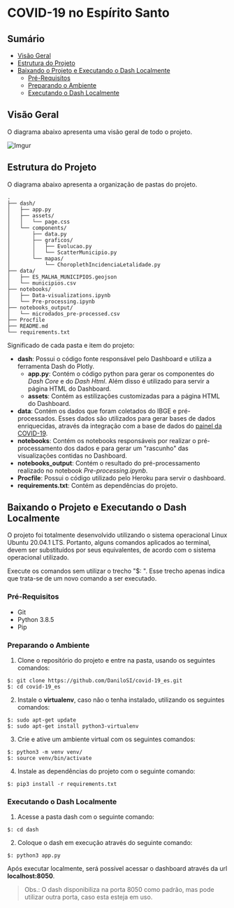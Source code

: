 # COVID-19 no Espírito Santo

## Sumário

- [Visão Geral](https://github.com/DaniloSI/covid-19_es#vis%C3%A3o-geral)
- [Estrutura do Projeto](https://github.com/DaniloSI/covid-19_es#estrutura-do-projeto)
- [Baixando o Projeto e Executando o Dash Localmente](https://github.com/DaniloSI/covid-19_es#baixando-o-projeto-e-executando-o-dash-localmente)
  - [Pré-Requisitos](https://github.com/DaniloSI/covid-19_es#pr%C3%A9-requisitos)
  - [Preparando o Ambiente](https://github.com/DaniloSI/covid-19_es#preparando-o-ambiente)
  - [Executando o Dash Localmente](https://github.com/DaniloSI/covid-19_es#executando-o-dash-localmente)
  
## Visão Geral

O diagrama abaixo apresenta uma visão geral de todo o projeto.

![Imgur](https://i.imgur.com/HztbLt4.png)

## Estrutura do Projeto

O diagrama abaixo apresenta a organização de pastas do projeto.

```
.
├── dash/
│   ├── app.py
│   ├── assets/
│   │   └── page.css
│   └── components/
│       ├── data.py
│       ├── graficos/
│       │   ├── Evolucao.py
│       │   └── ScatterMunicipio.py
│       └── mapas/
│           └── ChoroplethIncidenciaLetalidade.py
├── data/
│   ├── ES_MALHA_MUNICIPIOS.geojson
│   └── municipios.csv
├── notebooks/
│   ├── Data-visualizations.ipynb
│   └── Pre-processing.ipynb
├── notebooks_output/
│   └── microdados_pre-processed.csv
├── Procfile
├── README.md
└── requirements.txt
```

Significado de cada pasta e item do projeto:
- **dash**: Possui o código fonte responsável pelo Dashboard e utiliza a ferramenta Dash do Plotly.
  - **app.py**: Contém o código python para gerar os componentes do *Dash Core* e do *Dash Html*. Além disso é utilizado para servir a página HTML do Dashboard.
  - **assets**: Contém as estilizações customizadas para a página HTML do Dashboard.
- **data**: Contém os dados que foram coletados do IBGE e pré-processados. Esses dados são utilizados para gerar bases de dados enriquecidas, através da integração com a base de dados do [painel da COVID-19](https://coronavirus.es.gov.br/painel-covid-19-es).
- **notebooks**: Contém os notebooks responsáveis por realizar o pré-processamento dos dados e para gerar um "rascunho" das visualizações contidas no Dashboard.
- **notebooks_output**: Contém o resultado do pré-processamento realizado no notebook *Pre-processing.ipynb*.
- **Procfile**: Possui o código utilizado pelo Heroku para servir o dashboard.
- **requirements.txt**: Contém as dependências do projeto.

## Baixando o Projeto e Executando o Dash Localmente

O projeto foi totalmente desenvolvido utilizando o sistema operacional Linux Ubuntu 20.04.1 LTS. Portanto, alguns comandos aplicados ao terminal, devem ser substituídos por seus equivalentes, de acordo com o sistema operacional utilizado.

Execute os comandos sem utilizar o trecho "$: ". Esse trecho apenas indica que trata-se de um novo comando a ser executado.

### Pré-Requisitos

- Git
- Python 3.8.5
- Pip

### Preparando o Ambiente

1. Clone o repositório do projeto e entre na pasta, usando os seguintes comandos:

```
$: git clone https://github.com/DaniloSI/covid-19_es.git
$: cd covid-19_es
```
2. Instale o **virtualenv**, caso não o tenha instalado, utilizando os seguintes comandos:

```
$: sudo apt-get update
$: sudo apt-get install python3-virtualenv
```

3. Crie e ative um ambiente virtual com os seguintes comandos:

```
$: python3 -m venv venv/
$: source venv/bin/activate
```

4. Instale as dependências do projeto com o seguinte comando:

```
$: pip3 install -r requirements.txt
```

### Executando o Dash Localmente

1. Acesse a pasta dash com o seguinte comando:

```
$: cd dash
```

2. Coloque o dash em execução através do seguinte comando:

```
$: python3 app.py
```

Após executar localmente, será possível acessar o dashboard através da url **localhost:8050**.
> Obs.: O dash disponibiliza na porta 8050 como padrão, mas pode utilizar outra porta, caso esta esteja em uso.
